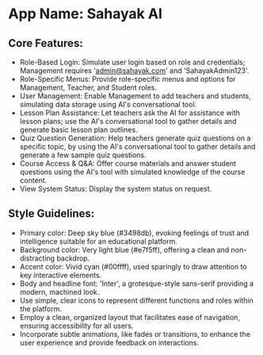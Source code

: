 # **App Name**: Sahayak AI

## Core Features:

- Role-Based Login: Simulate user login based on role and credentials; Management requires 'admin@sahayak.com' and 'SahayakAdmin123'.
- Role-Specific Menus: Provide role-specific menus and options for Management, Teacher, and Student roles.
- User Management: Enable Management to add teachers and students, simulating data storage using AI's conversational tool.
- Lesson Plan Assistance: Let teachers ask the AI for assistance with lesson plans; use the AI's conversational tool to gather details and generate basic lesson plan outlines.
- Quiz Question Generation: Help teachers generate quiz questions on a specific topic, by using the AI's conversational tool to gather details and generate a few sample quiz questions.
- Course Access & Q&A: Offer course materials and answer student questions using the AI's tool with simulated knowledge of the course content.
- View System Status: Display the system status on request.

## Style Guidelines:

- Primary color: Deep sky blue (#3498db), evoking feelings of trust and intelligence suitable for an educational platform.
- Background color: Very light blue (#e7f5ff), offering a clean and non-distracting backdrop.
- Accent color: Vivid cyan (#00ffff), used sparingly to draw attention to key interactive elements.
- Body and headline font: 'Inter', a grotesque-style sans-serif providing a modern, machined look.
- Use simple, clear icons to represent different functions and roles within the platform.
- Employ a clean, organized layout that facilitates ease of navigation, ensuring accessibility for all users.
- Incorporate subtle animations, like fades or transitions, to enhance the user experience and provide feedback on interactions.